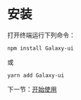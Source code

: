 # 安装

打开终端运行下列命令：

```
npm install Galaxy-ui
```

或

```
yarn add Galaxy-ui
```

下一节：[开始使用](#/doc/use)